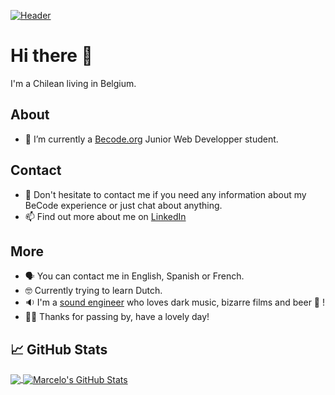 [![Header](https://live.staticflickr.com/5468/8967149908_54a3f6d029_b.jpg "Header")](https://github.com/luisromeroaraya/luisromeroaraya)

# Hi there 👋
I'm a Chilean living in Belgium.

## About
- 🌱 I’m currently a [Becode.org](http://www.becode.org) Junior Web Developper student.

## Contact
- 💬 Don't hesitate to contact me if you need any information about my BeCode experience or just chat about anything.
- 📫 Find out more about me on [LinkedIn](https://www.linkedin.com/in/luis-marcelo-romero-cors-araya)

## More
- 🗣 You can contact me in English, Spanish or French.
- 🤓 Currently trying to learn Dutch.
- 🔉 I'm a [sound engineer](http://www.bxlstudiomobile.com) who loves dark music, bizarre films and beer 🍺 !
- 🙏🏼 Thanks for passing by, have a lovely day!

## &#x1f4c8; GitHub Stats

<a href="https://github.com/luisromeroaraya/luisromeroaraya">
  <img align="center" src="https://github-readme-stats.vercel.app/api/top-langs/?username=luisromeroaraya&hide=java,html,tex&title_color=ffffff&text_color=c9cacc&icon_color=2bbc8a&bg_color=1d1f21&langs_count=3" />
</a>
<a href="https://github.com/luisromeroaraya/luisromeroaraya">
  <img align="center" src="https://github-readme-stats.vercel.app/api?username=luisromeroaraya&show_icons=true&line_height=27&count_private=true&title_color=ffffff&text_color=c9cacc&icon_color=2bbc8a&bg_color=1d1f21" alt="Marcelo's GitHub Stats" />
</a>

<!--
**luisromeroaraya/luisromeroaraya** is a ✨ _special_ ✨ repository because its `README.md` (this file) appears on your GitHub profile.

Here are some ideas to get you started:

- 🔭 I’m currently working on ...
- 👯 I’m looking to collaborate on ...
- 🤔 I’m looking for help with ...
- 💬 Ask me about ...
- 📫 How to reach me: ...
- 😄 Pronouns: ...
- ⚡ Fun fact: ...
-->
